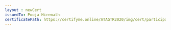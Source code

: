 ```yaml
--- 
layout : newCert 
issuedTo: Pooja Hiremath 
certificatePath: https://certifyme.online/ATAGTR2020/img/cert/participant/PoojaHiremath_8c401.png
--- 
```

